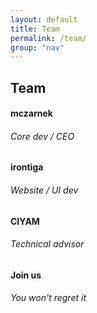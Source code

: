 ```yaml
---
layout: default
title: Team
permalink: /team/
group: "nav"
---
```


## Team

<div class='row blue-grey-text'>
	<div class='col s12 m6 l3 center'>
		<h4>mczarnek</h4>
		<h6>Core dev / CEO</h6>
	</div>
	<div class='col s12 m6 l3 center'>
		<h4>irontiga</h4>
		<h6>Website / UI dev</h6>
	</div>
	<div class='col s12 m6 l3 center'>
		<h4>CIYAM</h4>
		<h6>Technical advisor</h6>
	</div>
	<div class='col s12 m6 l3 center'>
		<h4>Join us</h4>
		<h6>You won't regret it</h6>
	</div>
</div>